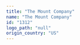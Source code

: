 ```yaml
---
title: "The Mount Company"
name: "The Mount Company"
id: "1312"
logo_path: "null"
origin_country: "US"
---
```

